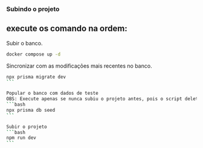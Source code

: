 ### Subindo o projeto
execute os comando na ordem:
---------------

Subir o banco.
```bash
docker compose up -d
```

Sincronizar com as modificações mais recentes no banco.
````bash
npx prisma migrate dev
```

Popular o banco com dados de teste
OBS: Execute apenas se nunca subiu o projeto antes, pois o script deleta os registros existentes.
```bash
npx prisma db seed
```

Subir o projeto
```bash
npm run dev
```